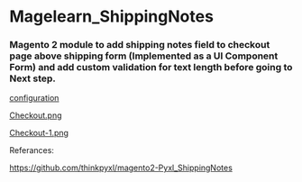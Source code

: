 # Magelearn_ShippingNotes
### Magento 2 module to add shipping notes field to checkout page above shipping form (Implemented as a UI Component Form) and add custom validation for text length before going to Next step.

[configuration](/assests/image.png)

[Checkout.png](/assests/image_1.png)

[Checkout-1.png](/assests/image_2.png)

Referances:

https://github.com/thinkpyxl/magento2-Pyxl_ShippingNotes
